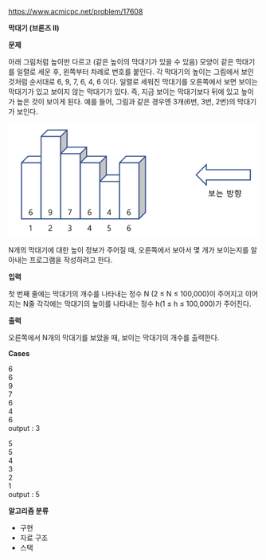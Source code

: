 https://www.acmicpc.net/problem/17608

**막대기 (브론즈 II)**

**문제**

아래 그림처럼 높이만 다르고 (같은 높이의 막대기가 있을 수 있음) 모양이 같은 막대기를 일렬로 세운 후, 왼쪽부터 차례로 번호를 붙인다. 각 막대기의 높이는 그림에서 보인 것처럼 순서대로 6, 9, 7, 6, 4, 6 이다. 일렬로 세워진 막대기를 오른쪽에서 보면 보이는 막대기가 있고 보이지 않는 막대기가 있다. 즉, 지금 보이는 막대기보다 뒤에 있고 높이가 높은 것이 보이게 된다. 예를 들어, 그림과 같은 경우엔 3개(6번, 3번, 2번)의 막대기가 보인다.

![img.png](img.png)

N개의 막대기에 대한 높이 정보가 주어질 때, 오른쪽에서 보아서 몇 개가 보이는지를 알아내는 프로그램을 작성하려고 한다.

**입력**

첫 번째 줄에는 막대기의 개수를 나타내는 정수 N (2 ≤ N ≤ 100,000)이 주어지고 이어지는 N줄 각각에는 막대기의 높이를 나타내는 정수 h(1 ≤ h ≤ 100,000)가 주어진다.

**출력**

오른쪽에서 N개의 막대기를 보았을 때, 보이는 막대기의 개수를 출력한다.

**Cases**

6<br>
6<br>
9<br>
7<br>
6<br>
4<br>
6<br>
output : 3

5<br>
5<br>
4<br>
3<br>
2<br>
1<br>
output : 5

**알고리즘 분류**

- 구현
- 자료 구조
- 스택